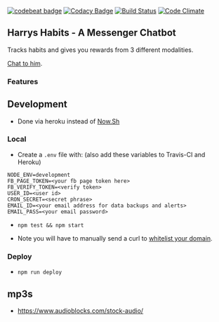 [![codebeat badge](https://codebeat.co/badges/ba2fcc99-7d37-4d4a-b639-b8745b3381cb)](https://codebeat.co/projects/github-com-harrymt-habit-reward-chatbot-master)
[![Codacy Badge](https://api.codacy.com/project/badge/Grade/dee0a3c7a16a4276b47c27751959c6a6)](https://www.codacy.com/app/harrymt/habit-reward-chatbot?utm_source=github.com&amp;utm_medium=referral&amp;utm_content=harrymt/habit-reward-chatbot&amp;utm_campaign=Badge_Grade)
[![Build Status](https://travis-ci.org/harrymt/habit-reward-chatbot.svg?branch=master)](https://travis-ci.org/harrymt/habit-reward-chatbot)
[![Code Climate](https://codeclimate.com/github/codeclimate/codeclimate/badges/gpa.svg)](https://codeclimate.com/github/codeclimate/codeclimate)

## Harrys Habits - A Messenger Chatbot

Tracks habits and gives you rewards from 3 different modalities.

[Chat to him](https://m.me/2278578462368010).

### Features

## Development

- Done via heroku instead of [Now.Sh](https://zeit.co/docs)

### Local

- Create a `.env` file with: (also add these variables to Travis-CI and Heroku)

```
NODE_ENV=development
FB_PAGE_TOKEN=<your fb page token here>
FB_VERIFY_TOKEN=<verify token>
USER_ID=<user id>
CRON_SECRET=<secret phrase>
EMAIL_ID=<your email address for data backups and alerts>
EMAIL_PASS=<your email password>
```

- `npm test && npm start`

- Note you will have to manually send a curl to [whitelist your domain](https://developers.facebook.com/docs/messenger-platform/webview/extensions).

### Deploy

- `npm run deploy`

## mp3s

- https://www.audioblocks.com/stock-audio/